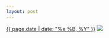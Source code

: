 ```yaml
---
layout: post
---
```


<p>
  <time><a href="/14">{{ page.date | date: "%e %B, %Y" }}</a></time>
  <a href="/14"><img src="{{ site.assets_url }}/14-640.jpg" srcset="{{ site.assets_url }}/14-1280.jpg 1280w, {{ site.assets_url }}/14-960.jpg 960w, {{ site.assets_url }}/14-640.jpg 640w, {{ site.assets_url }}/14-320.jpg 320w" sizes="(min-width: 700px) 50vw, calc(100vw - 2rem)" /></a>
</p>
